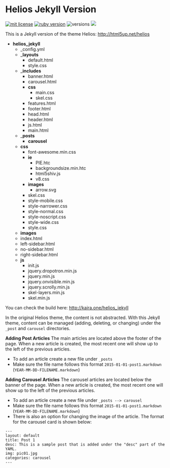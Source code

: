 # Helios Jekyll Version

<a href="https://opensource.org/licenses/MIT"><img src="https://img.shields.io/badge/mit-license-brightgreen.svg" alt="mit license"></a>
<a href="https://www.ruby-lang.org/en/downloads/"><img src="https://img.shields.io/badge/ruby-2.0.0-red.svg" alt="ruby version"></a>
<img src="https://img.shields.io/badge/platform-osx%20%7C%20linux%20%7C%20unix-lightgrey.svg" alt="versions">
<a href="https://www.npmjs.com/"><img src="https://img.shields.io/badge/npm-1.4.28-yellowgreen.svg"></a>

This is a Jekyll version of the theme Helios: http://html5up.net/helios

- __helios_jekyll__
  - _config.yml
  - ___layouts__
    - default.html
    - style.css
  - ___includes__
    - banner.html
    - carousel.html
    - __css__
      - main.css
      - skel.css
    - features.html
    - footer.html
    - head.html
    - header.html
    - js.html
    - main.html
  - ___posts__
    - __carousel__
  - __css__
    - font-awesome.min.css
    - __ie__
      - PIE.htc
      - backgroundsize.min.htc
      - html5shiv.js
      - v8.css
    - __images__
      - arrow.svg
    - skel.css
    - style-mobile.css
    - style-narrower.css
    - style-normal.css
    - style-noscript.css
    - style-wide.css
    - style.css
  - __images__
  - index.html
  - left-sidebar.html
  - no-sidebar.html
  - right-sidebar.html
  - __js__
    - init.js
    - jquery.dropotron.min.js
    - jquery.min.js
    - jquery.onvisible.min.js
    - jquery.scrolly.min.js
    - skel-layers.min.js
    - skel.min.js




You can check the build here: http://kaira.one/helios_jekyll

In the original Helios theme, the content is not abstracted. With this Jekyll theme, content can be managed (adding, deleting, or changing) under the `_post` and `carousel` directories. 

<strong>Adding Post Articles</strong>
The main articles are located above the footer of the page. When a new article is created, the most recent one will show up to the left of the previous articles.
* To add an article create a new file under `_posts`  
* Make sure the file name follows this format `2015-01-01-post1.markdown` (```YEAR-MM-DD-FILENAME.markdown```)


<strong>Adding Carousel Articles</strong>
The carousel articles are located below the banner of the page. When a new article is created, the most recent one will show up to the left of the previous articles.
* To add an article create a new file under `_posts --> carousel`  
* Make sure the file name follows this format `2015-01-01-post1.markdown` (```YEAR-MM-DD-FILENAME.markdown```)
* There is also an option for changing the image of the article. The format for the carousel card is shown below:

```
---
layout: default
title: Post 1
desc: This is a sample post that is added under the "desc" part of the YAML.
img: pic01.jpg
categories: carousel
---
```
